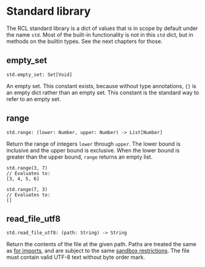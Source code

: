 # Standard library

The <abbr>RCL</abbr> standard library is a dict of values that is in scope by
default under the name `std`. Most of the built-in functionality is not in this
`std` dict, but in methods on the builtin types. See the next chapters for those.

## empty_set

```rcl
std.empty_set: Set[Void]
```

An empty set. This constant exists, because without type annotations, `{}` is an
empty dict rather than an empty set. This constant is the standard way to refer
to an empty set.

## range

    std.range: (lower: Number, upper: Number) -> List[Number]

Return the range of integers `lower` through `upper`. The lower bound is
inclusive and the upper bound is exclusive. When the lower bound is greater
than the upper bound, `range` returns an empty list.

```rcl
std.range(3, 7)
// Evaluates to:
[3, 4, 5, 6]

std.range(7, 3)
// Evaluates to:
[]
```

## read_file_utf8

    std.read_file_utf8: (path: String) -> String

Return the contents of the file at the given path. Paths are treated the same
as [for imports](imports.md#import-location), and are subject to the same
[sandbox restrictions](rcl_evaluate.md#-sandbox-mode). The file must contain
valid <abbr>UTF-8</abbr> text without byte order mark.
